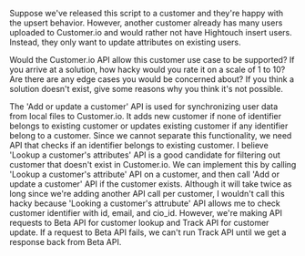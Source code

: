 Suppose we've released this script to a customer and they're happy with the upsert behavior. However, another customer already has many users uploaded to Customer.io and would rather not have Hightouch insert users. Instead, they only want to update attributes on existing users.

Would the Customer.io API allow this customer use case to be supported? If you arrive at a solution, how hacky would you rate it on a scale of 1 to 10? Are there are any edge cases you would be concerned about? If you think a solution doesn't exist, give some reasons why you think it's not possible.

The 'Add or update a customer' API is used for synchronizing user data from local files to Customer.io. It adds new customer if none of identifier belongs to existing customer or updates existing customer if any identifier belong to a customer. Since we cannot separate this functionality, we need API that checks if an identifier belongs to existing customer. I believe 'Lookup a customer's attributes' API is a good candidate for filtering out customer that doesn't exist in Customer.io. We can implement this by calling 'Lookup a customer's attribute' API on a customer, and then call 'Add or update a customer' API if the customer exists. Although it will take twice as long since we're adding another API call per customer, I wouldn't call this hacky because 'Looking a customer's attrubute' API allows me to check customer identifier with id, email, and cio_id. However, we're making API requests to Beta API for customer lookup and Track API for customer update. If a request to Beta API fails, we can't run Track API until we get a response back from Beta API.

